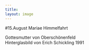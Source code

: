 ```yaml
---
title:
layout: image
---
```


#15.August Mariae Himmelfahrt

Gottesmutter von Oberschönenfeld   
Hinterglasbild von Erich Schickling
1991


